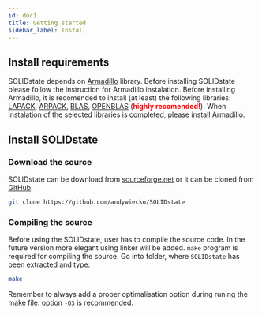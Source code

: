```yaml
---
id: doc1
title: Getting started
sidebar_label: Install
---
```


## Install requirements

SOLIDstate depends on [Armadillo](http://arma.sourceforge.net/) library.
Before installing SOLIDstate please follow the instruction for Armadillo instalation.
Before installing Armadillo, it is recomended to install (at least) the following libraries: 
[LAPACK](http://www.netlib.org/lapack/),
[ARPACK](https://www.caam.rice.edu/software/ARPACK/),
[BLAS](http://www.netlib.org/blas/),
[OPENBLAS](https://www.openblas.net/) (**<span style="color:red">highly recomended!</span>**).
When instalation of the selected libraries is completed, please install Armadillo.

## Install SOLIDstate

### Download the source
SOLIDstate can be download from [sourceforge.net](https://sourceforge.net/) or it can be cloned from [GitHub](https://github.com/andywiecko/SOLIDstate):
```bash
git clone https://github.com/andywiecko/SOLIDstate
```

### Compiling the source

Before using the SOLIDstate, user has to compile the source code.
In the future version more elegant using linker will be added.
`make` program is required for compiling the source. 
Go into folder, where `SOLIDstate` has been extracted and type:
```bash
make
```
Remember to always add a proper optimalisation option during runing the make file: option `-O3` is recommended. 